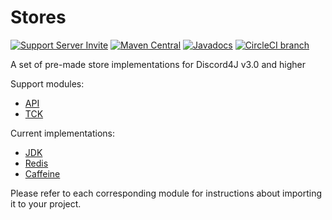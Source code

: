# Stores
[![Support Server Invite](https://img.shields.io/discord/208023865127862272.svg?color=7289da&label=Discord4J&logo=discord&style=flat-square)](https://discord.gg/NxGAeCY)
[![Maven Central](https://img.shields.io/maven-central/v/com.discord4j/stores-api/3.0.svg?style=flat-square)](https://search.maven.org/artifact/com.discord4j/stores-api)
[![Javadocs](https://www.javadoc.io/badge/com.discord4j/stores-api.svg?color=blue&style=flat-square)](https://www.javadoc.io/doc/com.discord4j/stores-api)
[![CircleCI branch](https://img.shields.io/circleci/project/github/Discord4J/Stores/3.0.x.svg?label=circleci&logo=circleci&style=flat-square)](https://circleci.com/gh/Discord4J/Stores/tree/master)


A set of pre-made store implementations for Discord4J v3.0 and higher

Support modules:

* [API](https://github.com/Discord4J/Stores/tree/master/api)
* [TCK](https://github.com/Discord4J/Stores/tree/master/tck)

Current implementations:
* [JDK](https://github.com/Discord4J/Stores/tree/master/jdk)
* [Redis](https://github.com/Discord4J/Stores/tree/master/redis)
* [Caffeine](https://github.com/Discord4J/Stores/tree/master/caffeine)

Please refer to each corresponding module for instructions about importing it to your project.
